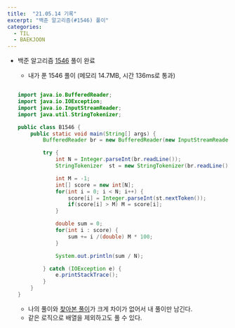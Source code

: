```yaml
---
title:  "21.05.14 기록"
excerpt: "백준 알고리즘(#1546) 풀이"
categories:
  - TIL
  - BAEKJOON
---
```



+ 백준 알고리즘 [1546](https://www.acmicpc.net/problem/1546) 풀이 완료

  + 내가 푼 1546 풀이 (메모리 14.7MB, 시간 136ms로 통과)

  ```java

  import java.io.BufferedReader;
  import java.io.IOException;
  import java.io.InputStreamReader;
  import java.util.StringTokenizer;

  public class B1546 {
      public static void main(String[] args) {
          BufferedReader br = new BufferedReader(new InputStreamReader(System.in));

          try {
              int N = Integer.parseInt(br.readLine());
              StringTokenizer  st = new StringTokenizer(br.readLine(), " ");

              int M = -1;
              int[] score = new int[N];
              for(int i = 0; i < N; i++) {
                  score[i] = Integer.parseInt(st.nextToken());
                  if(score[i] > M) M = score[i];
              }

              double sum = 0;
              for(int i : score) {
                  sum += i /(double) M * 100;
              }

              System.out.println(sum / N);

          } catch (IOException e) {
              e.printStackTrace();
          }
      }
  }

  ```
    + 나의 풀이와 [찾아본 풀이](https://st-lab.tistory.com/47)가 크게 차이가 없어서 내 풀이만 남긴다.
    + 같은 로직으로 배열을 제외하고도 풀 수 있다.

    <br />
